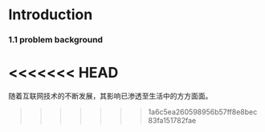 # Introduction

### 1.1 problem background
<<<<<<< HEAD
=======

随着互联网技术的不断发展，其影响已渗透至生活中的方方面面。
>>>>>>> 1a6c5ea260598956b57ff8e8bec83fa151782fae

